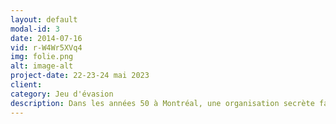 ```yaml
---
layout: default
modal-id: 3
date: 2014-07-16
vid: r-W4Wr5XVq4
img: folie.png
alt: image-alt
project-date: 22-23-24 mai 2023
client: 
category: Jeu d'évasion
description: Dans les années 50 à Montréal, une organisation secrète fait des tests sur l'esprit de ses patients, sous le couvert d'une asile psychiatrique. Vous y avez été interné et vous devez maintenant travailler ensemble pour résoudre les énigmes, échapper aux obstacles et réussir à retrouver votre liberté, à la fois dans l'asile et dans votre propre esprit.
---
```

